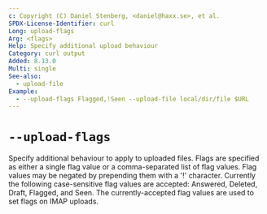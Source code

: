 ```yaml
---
c: Copyright (C) Daniel Stenberg, <daniel@haxx.se>, et al.
SPDX-License-Identifier: curl
Long: upload-flags
Arg: <flags>
Help: Specify additional upload behaviour
Category: curl output
Added: 8.13.0
Multi: single
See-also:
  - upload-file
Example:
  - --upload-flags Flagged,!Seen --upload-file local/dir/file $URL
---
```


# `--upload-flags`

Specify additional behaviour to apply to uploaded files. Flags are
specified as either a single flag value or a comma-separated list
of flag values. Flag values may be negated by prepending them with
a '!' character. Currently the following case-sensitive flag values
are accepted: Answered, Deleted, Draft, Flagged, and Seen. The
currently-accepted flag values are used to set flags on IMAP uploads.
